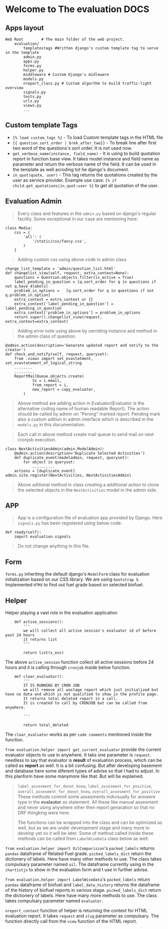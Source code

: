 # Welcome to The evaluation DOCS

## Apps layout

    Web Root        # The main folder of the web project.
        evaluation/
            templatestags #Written django's custom template tag to serve in the template
            admin.py
            apps.py
            forms.py
            helper.py  
            middleware # Custom Django's midleware  
            models.py
            nreport_class.py # Custom algorthm to build traffic-light overview
            signals.py
            tests.py
            urls.py
            views.py
            ...       

## Custom template Tags 

* `{% load custom_tags %}` - To load Custom template tags in the HTML file
* `{{ question.sort_order | brek_after_two}}` - To break line after first two word of the questions's sort order. It is not used now.
* `get_verbose_name(instance, field_name)` - It is using to build quotation report in function base view. It takes model instance and field name as parameter and return the verbose name of the field. It can be used in the template as well acroding tot he django's document.
* `in_quot(quote, user)` - This tag returns the quotations created by the user as service provider. Example use case: `{% if child.get_quotations|in_quot:user %}` to get all quotation of the user.

## Evaluation Admin

> Every class and features in the `admin.py` based on django's regular facility. Some exceptional in our case are mentoning here:

    class Media:
        css = {
            'all': (
                '/static/css/fancy.css',
            )
        } 

> Adding custom css using above code in admin class 

    change_list_template = 'admin/question_list.html'
    def changelist_view(self, request, extra_context=None):        
        questions = Question.objects.filter(is_active = True)
        label_pending_in_question = [q.sort_order for q in questions if not q.have_4labels]  
        problem_in_options =   [q.sort_order for q in questions if not q.problem_in_option]       
        extra_context = extra_context or {}
        extra_context['label_pending_in_question'] = label_pending_in_question
        extra_context['problem_in_options'] = problem_in_options        
        return super().changelist_view(request, extra_context=extra_context)  

> Adding error note using above by oerriding instance and method in the admin class of question.

    @admin.action(description='Genarate updated report and notify to the creator')
    def check_and_notify(self, request, queryset):
        from .views import set_evastatment, set_evastatement_of_logical_string
        ........
        .........
        ReportMailQueue.objects.create(
                to = i.email,
                from_report = i,
                new_report = copy_evaluator,
            )   

> Above method are adding action in Evaluator(Evaluator is the alternative coding name of human readable Report). The action should be called by admin on "Pening" marked report. Pending mark also a custom adition in admin interface which is described in the `models.py` in this documentation.

> Each call in above method create mail queue to send mail on next cronjob execution.


    class NextActivitiesAdmin(admin.ModelAdmin):  
        @admin.action(description='Duplicate Selected Activities')
        def duplicate_event(modeladmin, request, queryset):
            for object in queryset:
                ..........         
        actions = [duplicate_event]
    admin.site.register(NextActivities, NextActivitiesAdmin)
> Above aditional method in class creating a additional action to clone the selected objects in the `NextActivities` model in the admin side.


## APP

> App is a configuration file of evaluation app provided by Django. Here `signals.py` has been registered using below code. 

    def ready(self):
        import evaluation.signals

> Do not change anything in this file.


## Form

`forms.py` inheriting the default django's `ModelForm` class for evaluation initialization based on our CSS library. We are using `bootstrap 5`. Implemented `HTMX` to find out fuel grade based on selected biofuel.

## Helper

Helper playing a vast role in the evaluation application

        def active_sessions():
            '''
            we will collect all active session's evaluator id of before past 24 hours
            it returns list
            '''
           
            return list(s_evs)

The above `active_session` function collect all active sessions before 24 hours and it is calling through `cronjob` inside below function.

        def clear_evaluator():
            '''
            IT IS RUNNING BY CRON JOB
            we will remove all wastage report which just initialized but have no data and which is not qualified to show in the profile page.
            It returns total deleted report in a call.
            It is created to call by CRONJOB but can be called from anywhere.
            
            '''
          
            return total_deleted

The `clear_evaluator` works as per `code cooments` mentioned inside the function.

`from evaluation.helper import get_current_evaluator` provide the current evaluator objects to use in anywhere. It taks one parameter is `request`. needless to say that evaluator is __result__ of evaluation process, which can be called as __report__ as well. It is a bit confusing. But after developing basement and database here some diferent types of advise so that I had to adjust. In this planform have some manymore like that. But will be explained.

>`label_assesment_for_donot_know`, `label_assesment_for_positive`, `overall_assesment_for_donot_know`, `overall_assesment_for_positive` These methods commit some assesments indivisually for answere type in the __evalautor__ as statement. All these like manual assesment and never using anywhere other then report genaration so that no DRF thingking were here.
>
>The functions can be wrapped into the class and can be optimized as well, but as we are under development stage and many more to develop yet so it will be later. Some of method called inside these methods can be called from `LabelWiseData` class below as well.


`from evaluation.helper import OilComparision`'s `packed_labels` returns  `pandas` dataframe of Related Fuel grade. `picked_labels_dict` return the dictionery of labels. Here have many other methods to use. The class takes compulsary parameter named `oil`. The dataframe currently using in the `chartistjs` to show in the evaluation form and t use in further advise.

`from evaluation.helper import LabelWiseData`'s `packed_labels` return `pandas` dataframe of biofuel and `label_data_history` returns the dataframe of the history of biofuel reports in various stage. `picked_labels_dict` return the dictionery of labels. Here have many more methods to use. The class takes compulsary parameter named `evaluator`. 

`nreport_context` function of helper is returning the context for HTML evaluation report. It takes `request` and `slug` parameter as compulsary. The function directly call from the `view` function of the HTML report.